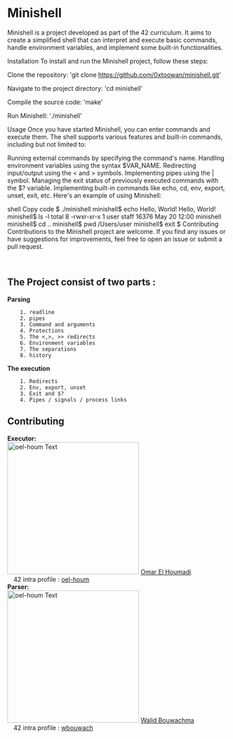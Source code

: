 #  Minishell

Minishell is a project developed as part of the 42 curriculum. It aims to create a simplified shell that can interpret and execute basic commands, handle environment variables, and implement some built-in functionalities.

Installation
To install and run the Minishell project, follow these steps:

Clone the repository:
'git clone https://github.com/0xtoowan/minishell.git'

Navigate to the project directory:
'cd minishell'

Compile the source code:
'make'

Run Minishell:
'./minishell'

Usage
Once you have started Minishell, you can enter commands and execute them. The shell supports various features and built-in commands, including but not limited to:

Running external commands by specifying the command's name.
Handling environment variables using the syntax $VAR_NAME.
Redirecting input/output using the < and > symbols.
Implementing pipes using the | symbol.
Managing the exit status of previously executed commands with the $? variable.
Implementing built-in commands like echo, cd, env, export, unset, exit, etc.
Here's an example of using Minishell:

shell
Copy code
$ ./minishell
minishell$ echo Hello, World!
Hello, World!
minishell$ ls -l
total 8
-rwxr-xr-x  1 user  staff  16376 May 20 12:00 minishell
minishell$ cd ..
minishell$ pwd
/Users/user
minishell$ exit
$
Contributing
Contributions to the Minishell project are welcome. If you find any issues or have suggestions for improvements, feel free to open an issue or submit a pull request.

<br>

##  The Project consist of two parts :
**Parsing**

        1. readline
        2. pipes
        3. Command and arguments
        4. Protections
        5. The <,>, >> redirects
        6. Environment variables
        7. The separations
        8. history
**The execution**

        1. Redirects
        2. Env, export, unset
        3. Exit and $?
        4. Pipes / signals / process links 

## Contributing 

**Executor:**<br/>
<img src="[path/to/image.jpg](https://cdn.intra.42.fr/users/e1135c041804efcda5fe167ee06f8e27/wbouwach.JPG)" alt="oel-houm Text" width="300" height="auto" style="max-width: 100%;">
[Omar El Houmadi](https://github.com/toowan0x1)
<br/>
&emsp;42 intra profile : [oel-houm](https://profile.intra.42.fr/users/oel-houm)
<br/>
**Parser:**<br/>
<img src="[path/to/image.jpg](https://cdn.intra.42.fr/users/e1135c041804efcda5fe167ee06f8e27/wbouwach.JPG)" alt="oel-houm Text" width="300" height="auto" style="max-width: 100%;">
[Walid Bouwachma](https://github.com/bwalidd)<br/>
&emsp;42 intra profile : [wbouwach](https://profile.intra.42.fr/users/wbouwach) <br/>
<br/>
